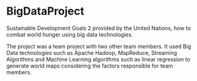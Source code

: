 # BigDataProject
Sustainable Development Goals 2 provided by the United Nations, how to combat world hunger using big data technologies.

The project was a team project with two other team members. It used Big Data technologies such as Apache Hadoop, MapReduce, Streaming Algorithms and Machine Learning algorithms such as linear regression to generate world maps considering the factors responsible for team members. 
